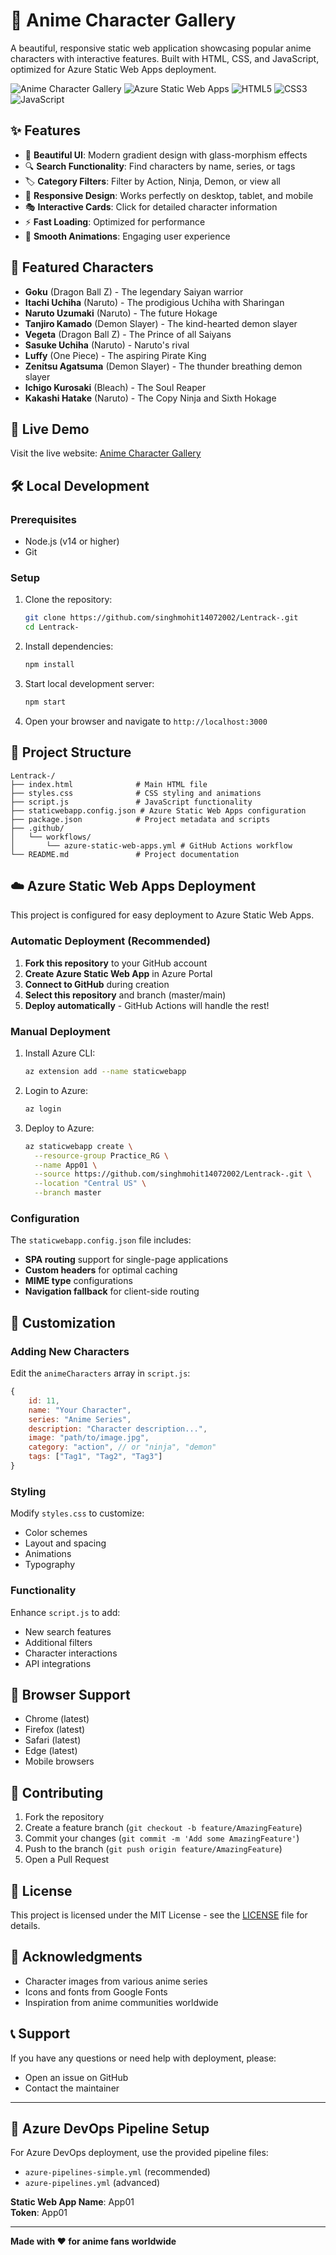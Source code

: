 # 🎌 Anime Character Gallery

A beautiful, responsive static web application showcasing popular anime characters with interactive features. Built with HTML, CSS, and JavaScript, optimized for Azure Static Web Apps deployment.

![Anime Character Gallery](https://img.shields.io/badge/Anime-Character%20Gallery-purple?style=for-the-badge&logo=anime)
![Azure Static Web Apps](https://img.shields.io/badge/Azure-Static%20Web%20Apps-blue?style=for-the-badge&logo=microsoft-azure)
![HTML5](https://img.shields.io/badge/HTML5-E34F26?style=for-the-badge&logo=html5&logoColor=white)
![CSS3](https://img.shields.io/badge/CSS3-1572B6?style=for-the-badge&logo=css3&logoColor=white)
![JavaScript](https://img.shields.io/badge/JavaScript-F7DF1E?style=for-the-badge&logo=javascript&logoColor=black)

## ✨ Features

- 🎨 **Beautiful UI**: Modern gradient design with glass-morphism effects
- 🔍 **Search Functionality**: Find characters by name, series, or tags
- 🏷️ **Category Filters**: Filter by Action, Ninja, Demon, or view all
- 📱 **Responsive Design**: Works perfectly on desktop, tablet, and mobile
- 🎭 **Interactive Cards**: Click for detailed character information
- ⚡ **Fast Loading**: Optimized for performance
- 🌟 **Smooth Animations**: Engaging user experience

## 🎯 Featured Characters

- **Goku** (Dragon Ball Z) - The legendary Saiyan warrior
- **Itachi Uchiha** (Naruto) - The prodigious Uchiha with Sharingan
- **Naruto Uzumaki** (Naruto) - The future Hokage
- **Tanjiro Kamado** (Demon Slayer) - The kind-hearted demon slayer
- **Vegeta** (Dragon Ball Z) - The Prince of all Saiyans
- **Sasuke Uchiha** (Naruto) - Naruto's rival
- **Luffy** (One Piece) - The aspiring Pirate King
- **Zenitsu Agatsuma** (Demon Slayer) - The thunder breathing demon slayer
- **Ichigo Kurosaki** (Bleach) - The Soul Reaper
- **Kakashi Hatake** (Naruto) - The Copy Ninja and Sixth Hokage

## 🚀 Live Demo

Visit the live website: [Anime Character Gallery](https://app01.azurestaticapps.net)

## 🛠️ Local Development

### Prerequisites
- Node.js (v14 or higher)
- Git

### Setup
1. Clone the repository:
   ```bash
   git clone https://github.com/singhmohit14072002/Lentrack-.git
   cd Lentrack-
   ```

2. Install dependencies:
   ```bash
   npm install
   ```

3. Start local development server:
   ```bash
   npm start
   ```

4. Open your browser and navigate to `http://localhost:3000`

## 📁 Project Structure

```
Lentrack-/
├── index.html              # Main HTML file
├── styles.css              # CSS styling and animations
├── script.js               # JavaScript functionality
├── staticwebapp.config.json # Azure Static Web Apps configuration
├── package.json            # Project metadata and scripts
├── .github/
│   └── workflows/
│       └── azure-static-web-apps.yml # GitHub Actions workflow
└── README.md               # Project documentation
```

## ☁️ Azure Static Web Apps Deployment

This project is configured for easy deployment to Azure Static Web Apps.

### Automatic Deployment (Recommended)

1. **Fork this repository** to your GitHub account
2. **Create Azure Static Web App** in Azure Portal
3. **Connect to GitHub** during creation
4. **Select this repository** and branch (master/main)
5. **Deploy automatically** - GitHub Actions will handle the rest!

### Manual Deployment

1. Install Azure CLI:
   ```bash
   az extension add --name staticwebapp
   ```

2. Login to Azure:
   ```bash
   az login
   ```

3. Deploy to Azure:
   ```bash
   az staticwebapp create \
     --resource-group Practice_RG \
     --name App01 \
     --source https://github.com/singhmohit14072002/Lentrack-.git \
     --location "Central US" \
     --branch master
   ```

### Configuration

The `staticwebapp.config.json` file includes:
- **SPA routing** support for single-page applications
- **Custom headers** for optimal caching
- **MIME type** configurations
- **Navigation fallback** for client-side routing

## 🎨 Customization

### Adding New Characters

Edit the `animeCharacters` array in `script.js`:

```javascript
{
    id: 11,
    name: "Your Character",
    series: "Anime Series",
    description: "Character description...",
    image: "path/to/image.jpg",
    category: "action", // or "ninja", "demon"
    tags: ["Tag1", "Tag2", "Tag3"]
}
```

### Styling

Modify `styles.css` to customize:
- Color schemes
- Layout and spacing
- Animations
- Typography

### Functionality

Enhance `script.js` to add:
- New search features
- Additional filters
- Character interactions
- API integrations

## 📱 Browser Support

- Chrome (latest)
- Firefox (latest)
- Safari (latest)
- Edge (latest)
- Mobile browsers

## 🤝 Contributing

1. Fork the repository
2. Create a feature branch (`git checkout -b feature/AmazingFeature`)
3. Commit your changes (`git commit -m 'Add some AmazingFeature'`)
4. Push to the branch (`git push origin feature/AmazingFeature`)
5. Open a Pull Request

## 📄 License

This project is licensed under the MIT License - see the [LICENSE](LICENSE) file for details.

## 🙏 Acknowledgments

- Character images from various anime series
- Icons and fonts from Google Fonts
- Inspiration from anime communities worldwide

## 📞 Support

If you have any questions or need help with deployment, please:
- Open an issue on GitHub
- Contact the maintainer

---

## 🔧 Azure DevOps Pipeline Setup

For Azure DevOps deployment, use the provided pipeline files:
- `azure-pipelines-simple.yml` (recommended)
- `azure-pipelines.yml` (advanced)

**Static Web App Name**: App01  
**Token**: App01

---

**Made with ❤️ for anime fans worldwide**
